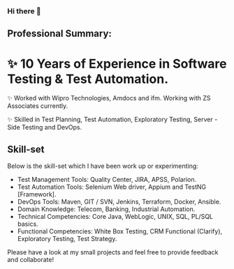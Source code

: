 ### Hi there 👋

<!--
**shantanuchandalia/shantanuchandalia** is a ✨ _special_ ✨ repository because its `README.md` (this file) appears on your GitHub profile.

Here are some ideas to get you started:

- 🔭 I’m currently working on ...
- 🌱 I’m currently learning ...
- 👯 I’m looking to collaborate on ...
- 🤔 I’m looking for help with ...
- 💬 Ask me about ...
- 📫 How to reach me: ...
- 😄 Pronouns: ...
- ⚡ Fun fact: ...
-->
## Professional Summary: 

# ✨ 10 Years of Experience in Software Testing & Test Automation. 

✨ Worked with Wipro Technologies, Amdocs and ifm. Working with ZS Associates currently.

✨ Skilled in Test Planning, Test Automation, Exploratory Testing, Server - Side Testing and DevOps.


## Skill-set 
Below is the skill-set which I have been work up or experimenting: 

- Test Management Tools: Quality Center, JIRA, APSS, Polarion.
- Test Automation Tools: Selenium Web driver, Appium and TestNG [Framework].
- DevOps Tools: Maven, GIT / SVN, Jenkins, Terraform, Docker, Ansible.
- Domain Knowledge: Telecom, Banking, Industrial Automation.
- Technical Competencies: Core Java, WebLogic, UNIX, SQL, PL/SQL basics.
- Functional Competencies: White Box Testing, CRM Functional (Clarify), Exploratory Testing, Test Strategy.


Please have a look at my small projects and feel free to provide feedback and collaborate! 
